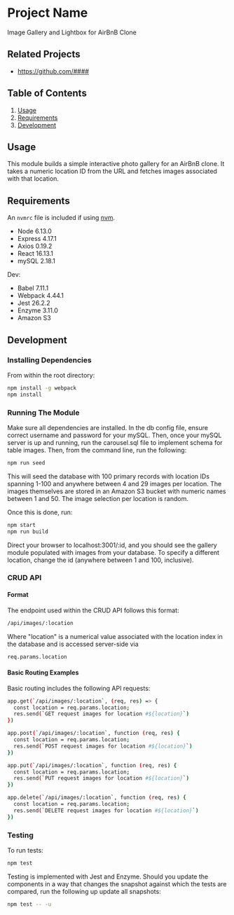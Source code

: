 # Project Name

Image Gallery and Lightbox for AirBnB Clone

## Related Projects

  - https://github.com/####

## Table of Contents

1. [Usage](#Usage)
1. [Requirements](#requirements)
1. [Development](#development)

## Usage

This module builds a simple interactive photo gallery for an AirBnB clone. It takes a numeric location ID from the URL and fetches images associated with that location.

## Requirements

An `nvmrc` file is included if using [nvm](https://github.com/creationix/nvm).

- Node 6.13.0
- Express 4.17.1
- Axios 0.19.2
- React 16.13.1
- mySQL 2.18.1

Dev:
- Babel 7.11.1
- Webpack 4.44.1
- Jest 26.2.2
- Enzyme 3.11.0
- Amazon S3

## Development

### Installing Dependencies

From within the root directory:

```sh
npm install -g webpack
npm install
```

### Running The Module

Make sure all dependencies are installed. In the db config file, ensure correct username and password for your mySQL. Then, once your mySQL server is up and running, run the carousel.sql file to implement schema for table images. Then, from the command line, run the following:

```sh
npm run seed
```

This will seed the database with 100 primary records with location IDs spanning 1-100 and anywhere between 4 and 29 images per location. The images themselves are stored in an Amazon S3 bucket with numeric names between 1 and 50. The image selection per location is random.

Once this is done, run:

```sh
npm start
npm run build
```
Direct your browser to localhost:3001/:id, and you should see the gallery module populated with images from your database. To specify a different location, change the id (anywhere between 1 and 100, inclusive).

### CRUD API

#### Format
The endpoint used within the CRUD API follows this format:
```sh
/api/images/:location
```
Where "location" is a numerical value associated with the location index in the database and is accessed server-side via

```sh
req.params.location
```

#### Basic Routing Examples
Basic routing includes the following API requests:

```sh
app.get(`/api/images/:location`, (req, res) => {
  const location = req.params.location;
  res.send(`GET request images for location #${location}`)
})

app.post(`/api/images/:location`, function (req, res) {
  const location = req.params.location;
  res.send(`POST request images for location #${location}`)
})

app.put(`/api/images/:location`, function (req, res) {
  const location = req.params.location;
  res.send(`PUT request images for location #${location}`)
})

app.delete(`/api/images/:location`, function (req, res) {
  const location = req.params.location;
  res.send(`DELETE request images for location #${location}`)
})
```

### Testing

To run tests:

```sh
npm test
```

Testing is implemented with Jest and Enzyme. Should you update the components in a way that changes the snapshot against which the tests are compared, run the following up update all snapshots:

```sh
npm test -- -u
```

